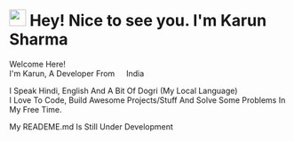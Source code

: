 <h1><img src="https://emojis.slackmojis.com/emojis/images/1531849430/4246/blob-sunglasses.gif?1531849430" width="30"/> Hey! Nice to see you.
I'm Karun Sharma</h1>


<p>Welcome Here! </br> I'm Karun, A Developer From <img src="https://cdn-icons-png.flaticon.com/512/197/197419.png" width="13"/> India

<p>I Speak Hindi, English And A Bit Of Dogri (My Local Language) <br> I Love To Code, Build Awesome Projects/Stuff And Solve Some Problems In My Free Time. </br>

<p> My READEME.md Is Still Under Development </p>
